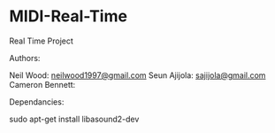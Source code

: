 # MIDI-Real-Time
Real Time Project


Authors:

Neil Wood: neilwood1997@gmail.com
Seun Ajijola: sajijola@gmail.com
Cameron Bennett: 


Dependancies:

sudo apt-get install libasound2-dev
